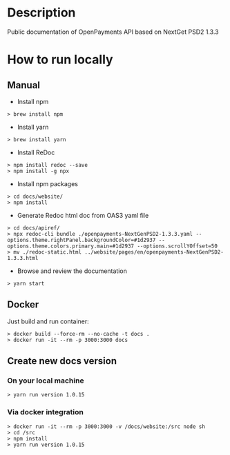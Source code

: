 # Description
Public documentation of OpenPayments API based on NextGet PSD2 1.3.3
# How to run locally
## Manual
* Install npm
```shell script
> brew install npm
```
* Install yarn
```shell script
> brew install yarn
```
* Install ReDoc
```shell script
> npm install redoc --save
> npm install -g npx
```
* Install npm packages
```shell script
> cd docs/website/
> npm install
```
* Generate Redoc html doc from OAS3 yaml file
```shell script
> cd docs/apiref/
> npx redoc-cli bundle ./openpayments-NextGenPSD2-1.3.3.yaml --options.theme.rightPanel.backgroundColor=#1d2937 --options.theme.colors.primary.main=#1d2937 --options.scrollYOffset=50
> mv ./redoc-static.html ../website/pages/en/openpayments-NextGenPSD2-1.3.3.html
```
* Browse and review the documentation
```shell script
> yarn start
```
## Docker
Just build and run container:
```shell script
> docker build --force-rm --no-cache -t docs .
> docker run -it --rm -p 3000:3000 docs
```

## Create new docs version

### On your local machine
```shell script
> yarn run version 1.0.15
```
### Via docker integration
```shell script
> docker run -it --rm -p 3000:3000 -v /docs/website:/src node sh
> cd /src
> npm install
> yarn run version 1.0.15
```